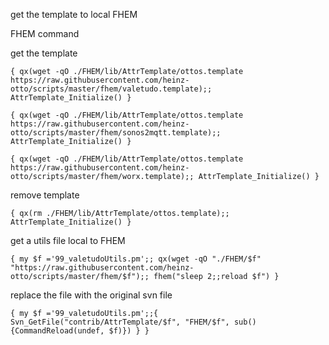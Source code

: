 get the template to local FHEM

FHEM command

get the template
```
{ qx(wget -qO ./FHEM/lib/AttrTemplate/ottos.template https://raw.githubusercontent.com/heinz-otto/scripts/master/fhem/valetudo.template);; AttrTemplate_Initialize() }
```
```
{ qx(wget -qO ./FHEM/lib/AttrTemplate/ottos.template https://raw.githubusercontent.com/heinz-otto/scripts/master/fhem/sonos2mqtt.template);; AttrTemplate_Initialize() }
```
```
{ qx(wget -qO ./FHEM/lib/AttrTemplate/ottos.template https://raw.githubusercontent.com/heinz-otto/scripts/master/fhem/worx.template);; AttrTemplate_Initialize() }
```

remove template
```
{ qx(rm ./FHEM/lib/AttrTemplate/ottos.template);; AttrTemplate_Initialize() }
```

get a utils file local to FHEM
```
{ my $f ='99_valetudoUtils.pm';; qx(wget -qO "./FHEM/$f" "https://raw.githubusercontent.com/heinz-otto/scripts/master/fhem/$f");; fhem("sleep 2;;reload $f") }
```
replace the file with the original svn file
```
{ my $f ='99_valetudoUtils.pm';;{ Svn_GetFile("contrib/AttrTemplate/$f", "FHEM/$f", sub(){CommandReload(undef, $f)}) } }
```
